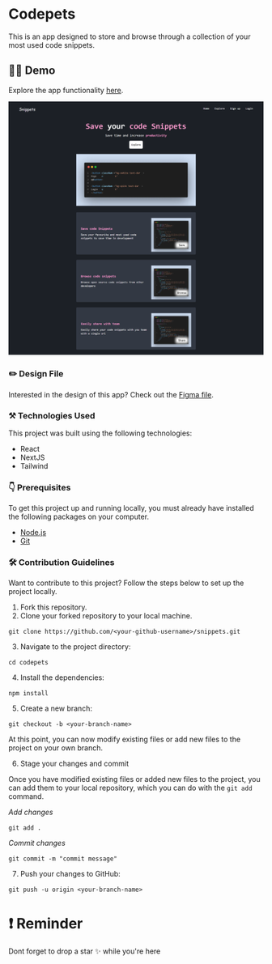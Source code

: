 # Codepets

This is an app designed to store and browse through a collection of your most used code snippets.

## 👨‍💻 Demo

Explore the app functionality [here](https://codepets.netlify.app/).

![screenshot](./images/save-it.png)

### ✏️ Design File

Interested in the design of this app? Check out the [Figma file](https://www.figma.com/file/asYmiNQAfRLMNSvk5eecN6/Untitled?node-id=0%3A1).

### ⚒️ Technologies Used

This project was built using the following technologies:

- React
- NextJS
- Tailwind

### 👇 Prerequisites

To get this project up and running locally, you must already have installed the following packages on your computer.

- [Node.js](https://nodejs.org/en/)
- [Git](https://git-scm.com/)

### 🛠️ Contribution Guidelines

Want to contribute to this project? Follow the steps below to set up the project locally.

1. Fork this repository.
2. Clone your forked repository to your local machine.

```
git clone https://github.com/<your-github-username>/snippets.git
```

3. Navigate to the project directory:

```
cd codepets
```

4. Install the dependencies:

```
npm install
```

5. Create a new branch:

```
git checkout -b <your-branch-name>
```

At this point, you can now modify existing files or add new files to the project on your own branch.

6. Stage your changes and commit

Once you have modified existing files or added new files to the project, you can add them to your local repository, which you can do with the `git add` command.

_Add changes_

```
git add .
```

_Commit changes_

```
git commit -m "commit message"
```

7. Push your changes to GitHub:

```
git push -u origin <your-branch-name>
```

# ❗ Reminder

Dont forget to drop a star ✨ while you're here
